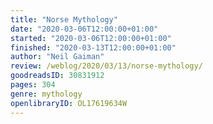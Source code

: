 ```yaml
---
title: "Norse Mythology"
date: "2020-03-06T12:00:00+01:00"
started: "2020-03-06T12:00:00+01:00"
finished: "2020-03-13T12:00:00+01:00"
author: "Neil Gaiman"
review: /weblog/2020/03/13/norse-mythology/
goodreadsID: 30831912
pages: 304
genre: mythology
openlibraryID: OL17619634W
---
```

